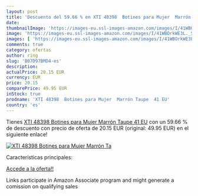 ```yaml
---
layout: post
title: 'Descuento del 59.66 % en XTI 48398  Botines para Mujer  Marrón Ta'
date: 
thumbnailImage: 'https://images-eu.ssl-images-amazon.com/images/I/41WBOrkWE3L._SL200_.jpg'
image: 'https://images-eu.ssl-images-amazon.com/images/I/41WBOrkWE3L._SL200_.jpg'
images: [ 'https://images-eu.ssl-images-amazon.com/images/I/41WBOrkWE3L._SL200_.jpg' ]
comments: true
category: ofertas
author: ring
slug: 'B07D97BMD4-es'
description:
actualPrice: 20.15 EUR
currency: EUR
price: 20.15
comparePrice: 49.95 EUR
inStock: true
prodname: 'XTI 48398  Botines para Mujer  Marrón Taupe  41 EU'
country: 'es'
---
```


Tienes [XTI 48398  Botines para Mujer  Marrón Taupe  41 EU](https://www.amazon.es/dp/B07D97BMD4/?tag=tolees-21) con un 59.66 % de descuento con precio de oferta de 20.15 EUR (original: 49.95 EUR) en el siguiente enlace!

[![XTI 48398  Botines para Mujer  Marrón Ta](https://images-eu.ssl-images-amazon.com/images/I/41WBOrkWE3L._SL200_.jpg)](https://www.amazon.es/dp/B07D97BMD4/?tag=tolees-21)

Características principales:


[Accede a la oferta!!](https://www.amazon.es/dp/B07D97BMD4/?tag=tolees-21)

Links participate in Amazon Associate program and might generate a comission on qualifying sales


